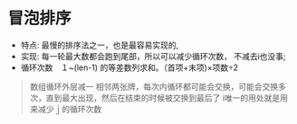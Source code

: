 # 冒泡排序
- 特点: 最慢的排序法之一，也是最容易实现的,
- 实现: 每一轮最大数都会跑到尾部，所以可以减少循环次数， 不减去i也没事;
- 循环次数　１~(len-1) 的等差数列求和。（首项+末项)×项数÷2
> 数组循环外层减一
> 相邻两张牌，每次内循环都可能会交换，可能会交换多次，直到最大出现，然后在结束的时候被交换到最后了
> i唯一的用处就是用来减少ｊ的循环次数

